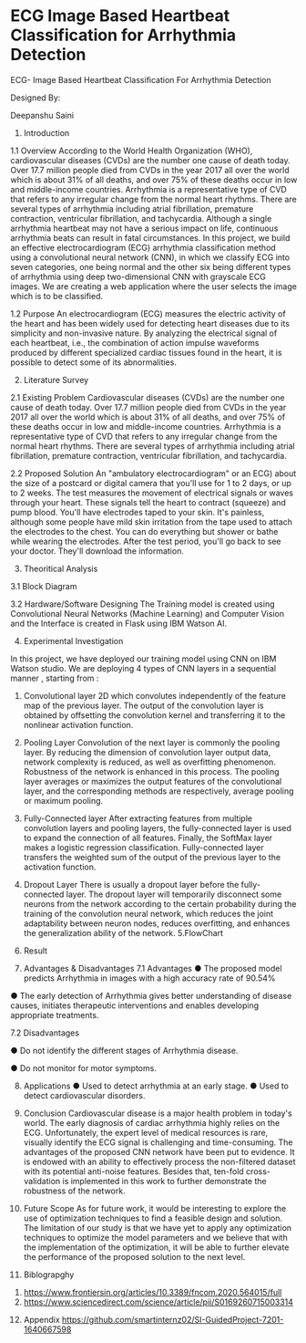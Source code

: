 # ECG Image Based Heartbeat Classification for Arrhythmia Detection 
 
 ECG- Image Based Heartbeat Classification For Arrhythmia Detection 


Designed By:

Deepanshu Saini


1. Introduction

1.1 Overview
According to the World Health Organization (WHO), cardiovascular diseases (CVDs) are the number one cause of death today. Over 17.7 million people died from CVDs in the year 2017 all over the world which is about 31% of all deaths, and over 75% of these deaths occur in low and middle-income countries. Arrhythmia is a representative type of CVD that refers to any irregular change from the normal heart rhythms. There are several types of arrhythmia including atrial fibrillation, premature contraction, ventricular fibrillation, and tachycardia. Although a single arrhythmia heartbeat may not have a serious impact on life, continuous arrhythmia beats can result in fatal circumstances. In this project, we build an effective electrocardiogram (ECG) arrhythmia classification method using a convolutional neural network (CNN), in which we classify ECG into seven categories, one being normal and the other six being different types of arrhythmia using deep two-dimensional CNN with grayscale ECG images. We are creating a web application where the user selects the image which is to be classified. 

1.2 Purpose
An electrocardiogram (ECG) measures the electric activity of the heart and has been widely used for detecting heart diseases due to its simplicity and non-invasive nature. By analyzing the electrical signal of each heartbeat, i.e., the combination of action impulse waveforms produced by different specialized cardiac tissues found in the heart, it is possible to detect some of its abnormalities. 

2. Literature Survey

2.1 Existing Problem
Cardiovascular diseases (CVDs) are the number one cause of death today. Over 17.7 million people died from CVDs in the year 2017 all over the world which is about 31% of all deaths, and over 75% of these deaths occur in low and middle-income countries. Arrhythmia is a representative type of CVD that refers to any irregular change from the normal heart rhythms. There are several types of arrhythmia including atrial fibrillation, premature contraction, ventricular fibrillation, and tachycardia.

2.2 Proposed Solution
An "ambulatory electrocardiogram" or an ECG) about the size of a postcard or digital camera that you'll use for 1 to 2 days, or up to 2 weeks. The test measures the movement of electrical signals or waves through your heart. These signals tell the heart to contract (squeeze) and pump blood.  You'll have electrodes taped to your skin. It's painless, although some people have mild skin irritation from the tape used to attach the electrodes to the chest. You can do everything but shower or bathe while wearing the electrodes. After the test period, you'll go back to see your doctor. They'll download the information.

3. Theoritical Analysis

3.1 Block Diagram

3.2 Hardware/Software Designing
The Training model is created using Convolutional Neural Networks (Machine Learning) and Computer Vision and the Interface is created in Flask using IBM Watson AI.

4. Experimental Investigation

In this project, we have deployed our training model using CNN on IBM Watson studio. We are deploying 4 types of CNN layers in a sequential manner , starting from :
1) Convolutional layer 2D which convolutes independently of the feature map of the previous layer. The output of the convolution layer is obtained by offsetting the convolution kernel and transferring it to the nonlinear activation function.

2) Pooling Layer  Convolution of the next layer is commonly the pooling layer. By reducing the dimension of convolution layer output data, network complexity is reduced, as well as overfitting phenomenon. Robustness of the network is enhanced in this process. The pooling layer averages or maximizes the output features of the convolutional layer, and the corresponding methods are respectively, average pooling or maximum pooling.

3) Fully-Connected layer After extracting features from multiple convolution layers and pooling layers, the fully-connected layer is used to expand the connection of all features. Finally, the SoftMax layer makes a logistic regression classification. Fully-connected layer transfers the weighted sum of the output of the previous layer to the activation function.

4) Dropout Layer There is usually a dropout layer before the fully-connected layer. The dropout layer will temporarily disconnect some neurons from the network according to the certain probability during the training of the convolution neural network, which reduces the joint adaptability between neuron nodes, reduces overfitting, and enhances the generalization ability of the network.
5.FlowChart




6. Result
	

7. Advantages & Disadvantages
7.1 Advantages
●  The proposed model predicts Arrhythmia in images with a high accuracy rate of  90.54%

●  The early detection of Arrhythmia gives better understanding of disease causes, initiates therapeutic interventions and enables developing appropriate treatments.

7.2 Disadvantages

●  Do not identify the different stages of Arrhythmia disease.

●  Do not monitor for motor symptoms.

8. Applications
●  Used to detect arrhythmia at an early stage.
●  Used to detect cardiovascular disorders.

9. Conclusion
Cardiovascular disease is a major health problem in today's world. The early diagnosis of cardiac arrhythmia highly relies on the ECG. Unfortunately, the expert level of medical resources is rare, visually identify the ECG signal is challenging and time-consuming.
The advantages of the proposed CNN network have been put to evidence. It is endowed with an ability to effectively process the non-filtered dataset with its potential anti-noise features. Besides that, ten-fold cross-validation is implemented in this work to further demonstrate the robustness of the network.

10. Future Scope
As for future work, it would be interesting to explore the use of optimization techniques to find a feasible design and solution. The limitation of our study is that we have yet to apply any optimization techniques to optimize the model parameters and we believe that with the implementation of the optimization, it will be able to further elevate the performance of the proposed solution to the next level.

11. Biblograpghy
1) https://www.frontiersin.org/articles/10.3389/fncom.2020.564015/full
2) https://www.sciencedirect.com/science/article/pii/S0169260715003314
12. Appendix
https://github.com/smartinternz02/SI-GuidedProject-7201-1640667598
